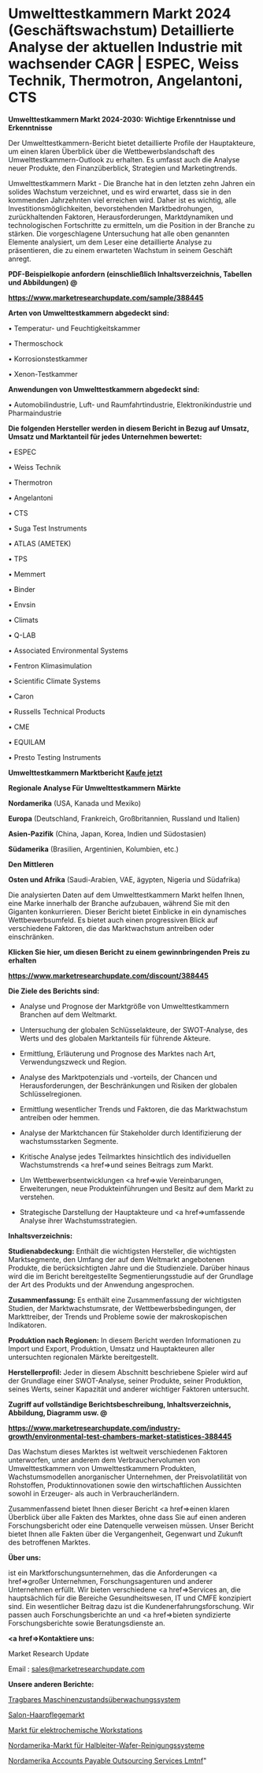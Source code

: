 # Umwelttestkammern Markt 2024 (Geschäftswachstum) Detaillierte Analyse der aktuellen Industrie mit wachsender CAGR | ESPEC, Weiss Technik, Thermotron, Angelantoni, CTS

<strong>Umwelttestkammern Markt 2024-2030: Wichtige Erkenntnisse und Erkenntnisse</strong>

Der Umwelttestkammern-Bericht bietet detaillierte Profile der Hauptakteure, um einen klaren Überblick über die Wettbewerbslandschaft des Umwelttestkammern-Outlook zu erhalten. Es umfasst auch die Analyse neuer Produkte, den Finanzüberblick, Strategien und Marketingtrends.

Umwelttestkammern Markt - Die Branche hat in den letzten zehn Jahren ein solides Wachstum verzeichnet, und es wird erwartet, dass sie in den kommenden Jahrzehnten viel erreichen wird. Daher ist es wichtig, alle Investitionsmöglichkeiten, bevorstehenden Marktbedrohungen, zurückhaltenden Faktoren, Herausforderungen, Marktdynamiken und technologischen Fortschritte zu ermitteln, um die Position in der Branche zu stärken. Die vorgeschlagene Untersuchung hat alle oben genannten Elemente analysiert, um dem Leser eine detaillierte Analyse zu präsentieren, die zu einem erwarteten Wachstum in seinem Geschäft anregt.



<strong><b>PDF-Beispielkopie anfordern (einschließlich Inhaltsverzeichnis, Tabellen und Abbildungen) @ </b></strong>

<strong><a href=https://www.marketresearchupdate.com/sample/388445>

<strong>https://www.marketresearchupdate.com/sample/388445</u></a></strong></strong>



<strong>Arten von Umwelttestkammern abgedeckt sind:</strong>

• Temperatur- und Feuchtigkeitskammer

• Thermoschock

• Korrosionstestkammer

• Xenon-Testkammer



<strong>Anwendungen von Umwelttestkammern abgedeckt sind:</strong>

• Automobilindustrie, Luft- und Raumfahrtindustrie, Elektronikindustrie und Pharmaindustrie



<strong>Die folgenden Hersteller werden in diesem Bericht in Bezug auf Umsatz, Umsatz und Marktanteil für jedes Unternehmen bewertet:</strong>

• ESPEC

• Weiss Technik

• Thermotron

• Angelantoni

• CTS

• Suga Test Instruments

• ATLAS (AMETEK)

• TPS

• Memmert

• Binder

• Envsin

• Climats

• Q-LAB

• Associated Environmental Systems

• Fentron Klimasimulation

• Scientific Climate Systems

• Caron

• Russells Technical Products

• CME

• EQUILAM

• Presto Testing Instruments



<strong>Umwelttestkammern Marktbericht <a href=https://www.marketresearchupdate.com/buynow/388445>Kaufe jetzt</a></strong>



<strong>Regionale Analyse Für Umwelttestkammern Märkte</strong>



<strong>Nordamerika</strong> (USA, Kanada und Mexiko)



<strong>Europa</strong> (Deutschland, Frankreich, Großbritannien, Russland und Italien)



<strong>Asien-Pazifik</strong> (China, Japan, Korea, Indien und Südostasien)



<strong>Südamerika</strong> (Brasilien, Argentinien, Kolumbien, etc.)



<strong>Den Mittleren</strong> 

<strong>Osten und Afrika</strong> (Saudi-Arabien, VAE, ägypten, Nigeria und Südafrika)

Die analysierten Daten auf dem Umwelttestkammern Markt helfen Ihnen, eine Marke innerhalb der Branche aufzubauen, während Sie mit den Giganten konkurrieren. Dieser Bericht bietet Einblicke in ein dynamisches Wettbewerbsumfeld. Es bietet auch einen progressiven Blick auf verschiedene Faktoren, die das Marktwachstum antreiben oder einschränken.



<strong>Klicken Sie hier, um diesen Bericht zu einem gewinnbringenden Preis zu erhalten
</strong>

<strong><a href=https://www.marketresearchupdate.com/discount/388445>https://www.marketresearchupdate.com/discount/388445</b></u></strong></a>



<strong>Die Ziele des Berichts sind:</strong>

- Analyse und Prognose der Marktgröße von Umwelttestkammern Branchen auf dem Weltmarkt.

- Untersuchung der globalen Schlüsselakteure, der SWOT-Analyse, des Werts und des globalen Marktanteils für führende Akteure.

- Ermittlung, Erläuterung und Prognose des Marktes nach Art, Verwendungszweck und Region.

- Analyse des Marktpotenzials und -vorteils, der Chancen und Herausforderungen, der Beschränkungen und Risiken der globalen Schlüsselregionen.

- Ermittlung wesentlicher Trends und Faktoren, die das Marktwachstum antreiben oder hemmen.

- Analyse der Marktchancen für Stakeholder durch Identifizierung der wachstumsstarken Segmente.

- Kritische Analyse jedes Teilmarktes hinsichtlich des individuellen Wachstumstrends <a href=>und</a> seines Beitrags zum Markt.

- Um Wettbewerbsentwicklungen <a href=>wie</a> Vereinbarungen, Erweiterungen, neue Produkteinführungen und Besitz auf dem Markt zu verstehen.

- Strategische Darstellung der Hauptakteure und <a href=>umfas</a>sende Analyse ihrer Wachstumsstrategien.



<strong>Inhaltsverzeichnis:</strong>



<strong>Studienabdeckung:</strong> Enthält die wichtigsten Hersteller, die wichtigsten Marktsegmente, den Umfang der auf dem Weltmarkt angebotenen Produkte, die berücksichtigten Jahre und die Studienziele. Darüber hinaus wird die im Bericht bereitgestellte Segmentierungsstudie auf der Grundlage der Art des Produkts und der Anwendung angesprochen.



<strong>Zusammenfassung:</strong> Es enthält eine Zusammenfassung der wichtigsten Studien, der Marktwachstumsrate, der Wettbewerbsbedingungen, der Markttreiber, der Trends und Probleme sowie der makroskopischen Indikatoren.



<strong>Produktion nach Regionen:</strong> In diesem Bericht werden Informationen zu Import und Export, Produktion, Umsatz und Hauptakteuren aller untersuchten regionalen Märkte bereitgestellt.



<strong>Herstellerprofil:</strong> Jeder in diesem Abschnitt beschriebene Spieler wird auf der Grundlage einer SWOT-Analyse, seiner Produkte, seiner Produktion, seines Werts, seiner Kapazität und anderer wichtiger Faktoren untersucht.



<strong><b>Zugriff auf vollständige Berichtsbeschreibung, Inhaltsverzeichnis, Abbildung, Diagramm usw. @ </b></strong>

<strong><a href=https://www.marketresearchupdate.com/industry-growth/environmental-test-chambers-market-statistices-388445>https://www.marketresearchupdate.com/industry-growth/environmental-test-chambers-market-statistices-388445</a></strong>

Das Wachstum dieses Marktes ist weltweit verschiedenen Faktoren unterworfen, unter anderem dem Verbrauchervolumen von Umwelttestkammern von Umwelttestkammern Produkten, Wachstumsmodellen anorganischer Unternehmen, der Preisvolatilität von Rohstoffen, Produktinnovationen sowie den wirtschaftlichen Aussichten sowohl in Erzeuger- als auch in Verbraucherländern.

Zusammenfassend bietet Ihnen dieser Bericht <a href=>einen</a> klaren Überblick über alle Fakten des Marktes, ohne dass Sie auf einen anderen Forschungsbericht oder eine Datenquelle verweisen müssen. Unser Bericht bietet Ihnen alle Fakten über die Vergangenheit, Gegenwart und Zukunft des betroffenen Marktes.



<strong>Über uns:</strong>

 ist ein Marktforschungsunternehmen, das die Anforderungen <a href=>großer</a> Unternehmen, Forschungsagenturen und anderer Unternehmen erfüllt. Wir bieten verschiedene <a href=>Services</a> an, die hauptsächlich für die Bereiche Gesundheitswesen, IT und CMFE konzipiert sind. Ein wesentlicher Beitrag dazu ist die Kundenerfahrungsforschung. Wir passen auch Forschungsberichte an und <a href=>bieten</a> syndizierte Forschungsberichte sowie Beratungsdienste an.



<strong><a href=>Kontaktiere uns:</a></strong>

Market Research Update

Email : sales@marketresearchupdate.com



<strong>Unsere anderen Berichte:</strong>

<a href=https://www.linkedin.com/pulse/portable-machine-condition-monitoring-system>Tragbares Maschinenzustandsüberwachungssystem</a>

<a href=https://www.linkedin.com/pulse/salon-hair-care-market-size-trends-consumption>Salon-Haarpflegemarkt</a>

<a href=https://www.linkedin.com/pulse/electrochemical-workstation-market-2023-remarking>Markt für elektrochemische Workstations</a>

<a href=https://www.linkedin.com/pulse/north-america-semiconductor-wafer-cleaning-system-market>Nordamerika-Markt für Halbleiter-Wafer-Reinigungssysteme</a>

<a href=https://www.linkedin.com/pulse/north-america-accounts-payable-outsourcing-services-lmtnf/>Nordamerika Accounts Payable Outsourcing Services Lmtnf</a>"
